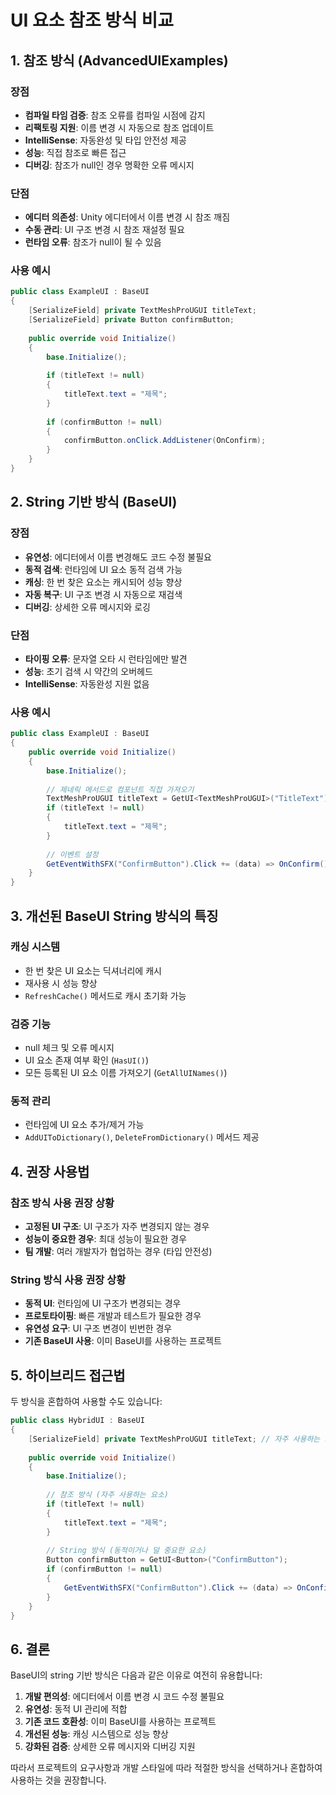 # UI 요소 참조 방식 비교

## 1. 참조 방식 (AdvancedUIExamples)

### 장점
- **컴파일 타임 검증**: 참조 오류를 컴파일 시점에 감지
- **리팩토링 지원**: 이름 변경 시 자동으로 참조 업데이트
- **IntelliSense**: 자동완성 및 타입 안전성 제공
- **성능**: 직접 참조로 빠른 접근
- **디버깅**: 참조가 null인 경우 명확한 오류 메시지

### 단점
- **에디터 의존성**: Unity 에디터에서 이름 변경 시 참조 깨짐
- **수동 관리**: UI 구조 변경 시 참조 재설정 필요
- **런타임 오류**: 참조가 null이 될 수 있음

### 사용 예시
```csharp
public class ExampleUI : BaseUI
{
    [SerializeField] private TextMeshProUGUI titleText;
    [SerializeField] private Button confirmButton;
    
    public override void Initialize()
    {
        base.Initialize();
        
        if (titleText != null)
        {
            titleText.text = "제목";
        }
        
        if (confirmButton != null)
        {
            confirmButton.onClick.AddListener(OnConfirm);
        }
    }
}
```

## 2. String 기반 방식 (BaseUI)

### 장점
- **유연성**: 에디터에서 이름 변경해도 코드 수정 불필요
- **동적 검색**: 런타임에 UI 요소 동적 검색 가능
- **캐싱**: 한 번 찾은 요소는 캐시되어 성능 향상
- **자동 복구**: UI 구조 변경 시 자동으로 재검색
- **디버깅**: 상세한 오류 메시지와 로깅

### 단점
- **타이핑 오류**: 문자열 오타 시 런타임에만 발견
- **성능**: 초기 검색 시 약간의 오버헤드
- **IntelliSense**: 자동완성 지원 없음

### 사용 예시
```csharp
public class ExampleUI : BaseUI
{
    public override void Initialize()
    {
        base.Initialize();
        
        // 제네릭 메서드로 컴포넌트 직접 가져오기
        TextMeshProUGUI titleText = GetUI<TextMeshProUGUI>("TitleText");
        if (titleText != null)
        {
            titleText.text = "제목";
        }
        
        // 이벤트 설정
        GetEventWithSFX("ConfirmButton").Click += (data) => OnConfirm();
    }
}
```

## 3. 개선된 BaseUI String 방식의 특징

### 캐싱 시스템
- 한 번 찾은 UI 요소는 딕셔너리에 캐시
- 재사용 시 성능 향상
- `RefreshCache()` 메서드로 캐시 초기화 가능

### 검증 기능
- null 체크 및 오류 메시지
- UI 요소 존재 여부 확인 (`HasUI()`)
- 모든 등록된 UI 요소 이름 가져오기 (`GetAllUINames()`)

### 동적 관리
- 런타임에 UI 요소 추가/제거 가능
- `AddUIToDictionary()`, `DeleteFromDictionary()` 메서드 제공

## 4. 권장 사용법

### 참조 방식 사용 권장 상황
- **고정된 UI 구조**: UI 구조가 자주 변경되지 않는 경우
- **성능이 중요한 경우**: 최대 성능이 필요한 경우
- **팀 개발**: 여러 개발자가 협업하는 경우 (타입 안전성)

### String 방식 사용 권장 상황
- **동적 UI**: 런타임에 UI 구조가 변경되는 경우
- **프로토타이핑**: 빠른 개발과 테스트가 필요한 경우
- **유연성 요구**: UI 구조 변경이 빈번한 경우
- **기존 BaseUI 사용**: 이미 BaseUI를 사용하는 프로젝트

## 5. 하이브리드 접근법

두 방식을 혼합하여 사용할 수도 있습니다:

```csharp
public class HybridUI : BaseUI
{
    [SerializeField] private TextMeshProUGUI titleText; // 자주 사용하는 요소
    
    public override void Initialize()
    {
        base.Initialize();
        
        // 참조 방식 (자주 사용하는 요소)
        if (titleText != null)
        {
            titleText.text = "제목";
        }
        
        // String 방식 (동적이거나 덜 중요한 요소)
        Button confirmButton = GetUI<Button>("ConfirmButton");
        if (confirmButton != null)
        {
            GetEventWithSFX("ConfirmButton").Click += (data) => OnConfirm();
        }
    }
}
```

## 6. 결론

BaseUI의 string 기반 방식은 다음과 같은 이유로 여전히 유용합니다:

1. **개발 편의성**: 에디터에서 이름 변경 시 코드 수정 불필요
2. **유연성**: 동적 UI 관리에 적합
3. **기존 코드 호환성**: 이미 BaseUI를 사용하는 프로젝트
4. **개선된 성능**: 캐싱 시스템으로 성능 향상
5. **강화된 검증**: 상세한 오류 메시지와 디버깅 지원

따라서 프로젝트의 요구사항과 개발 스타일에 따라 적절한 방식을 선택하거나 혼합하여 사용하는 것을 권장합니다.
